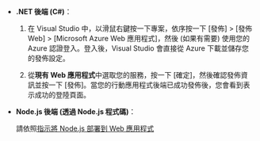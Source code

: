 
+ **.NET 後端 (C#)**：  

	1. 在 Visual Studio 中，以滑鼠右鍵按一下專案，依序按一下 [發佈] > [發佈 Web] > [Microsoft Azure Web 應用程式]，然後 (如果有需要) 使用您的 Azure 認證登入。登入後，Visual Studio 會直接從 Azure 下載並儲存您的發佈設定。
	
	2. 從**現有 Web 應用程式**中選取您的服務，按一下 [確定]，然後確認發佈資訊並按一下 [發佈]。當您的行動應用程式後端已成功發佈後，您會看到表示成功的登陸頁面。


+ **Node.js 後端 (透過 Node.js 程式碼)**：

 	請依照[指示將 Node.js 部署到 Web 應用程式](../articles/app-service-web/web-sites-nodejs-develop-deploy-mac.md)
 

<!-------HONumber=AcomDC_1210_2015--->